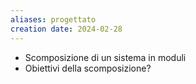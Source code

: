 ```yaml
---
aliases: progettato
creation date: 2024-02-28
---
```


- Scomposizione di un sistema in moduli
- Obiettivi della scomposizione?